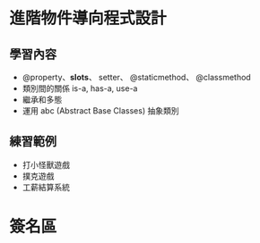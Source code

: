# 進階物件導向程式設計

## 學習內容

- @property、__slots__、 setter、 @staticmethod、 @classmethod
- 類別間的關係 is-a, has-a, use-a
- 繼承和多態
- 運用 abc (Abstract Base Classes) 抽象類別

## 練習範例

- 打小怪獸遊戲
- 撲克遊戲
- 工薪結算系統


# 簽名區